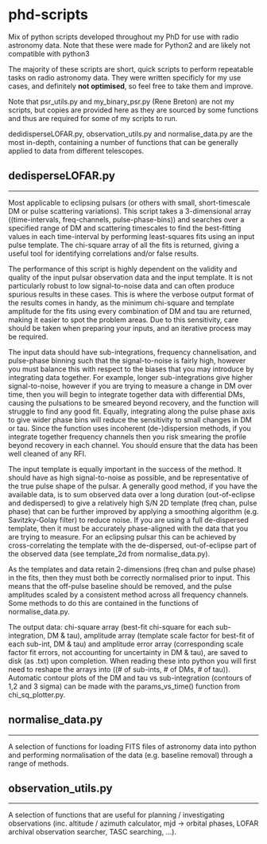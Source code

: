 # phd-scripts
Mix of python scripts developed throughout my PhD  for use with radio astronomy data. Note that these were made for Python2 and are likely not compatible with python3

The majority of these scripts are short, quick scripts to perform repeatable tasks on radio astronomy data. They were written specificly for my use cases, and definitely **not optimised**, so feel free to take them and improve.

Note that psr_utils.py and my_binary_psr.py (Rene Breton) are not my scripts, but copies are provided here as they are sourced by some functions and thus are required for some of my scripts to run.

dedidisperseLOFAR.py, observation_utils.py and normalise_data.py are the most in-depth, containing a number of functions that can be generally applied to data from different telescopes.

## dedisperseLOFAR.py
---
Most applicable to eclipsing pulsars (or others with small, short-timescale DM or pulse scattering variations). This script takes a 3-dimensional array ((time-intervals, freq-channels, pulse-phase-bins)) and searches over a specified range of DM and scattering timescales to find the best-fitting values in each time-interval by performing least-squares fits using an input pulse template. The chi-square array of all the fits is returned, giving a useful tool for identifying correlations and/or false results.

The performance of this script is highly dependent on the validity and quality of the input pulsar observation data and the input template. It is not particularly robust to low signal-to-noise data and can often produce spurious results in these cases. This is where the verbose output format of the results comes in handy, as the minimum chi-square and template amplitude for the fits using every combination of DM and tau are returned, making it easier to spot the problem areas. Due to this sensitivity, care should be taken when preparing your inputs, and an iterative process may be required.

The input data should have sub-integrations, frequency channelisation, and pulse-phase binning such that the signal-to-noise is fairly high, however you must balance this with respect to the biases that you may introduce by integrating data together. For example, longer sub-integrations give higher signal-to-noise, however if you are trying to measure a change in DM over time, then you will begin to integrate together data with differential DMs, causing the pulsations to be smeared beyond recovery, and the function will struggle to find any good fit. Equally, integrating along the pulse phase axis to give wider phase bins will reduce the sensitivity to small changes in DM or tau. Since the function uses incoherent (de-)dispersion methods, if you integrate together frequency channels then you risk smearing the profile beyond recovery in each channel. You should ensure that the data has been well cleaned of any RFI.

The input template is equally important in the success of the method. It should have as high signal-to-noise as possible, and be representative of the true pulse shape of the pulsar. A generally good method, if you have the available data, is to sum observed data over a long duration (out-of-eclipse and dedispersed) to give a relatively high S/N 2D template (freq chan, pulse phase) that can be further improved by applying a smoothing algorithm (e.g. Savitzky-Golay filter) to reduce noise. If you are using a full de-dispersed template, then it must be accurately phase-aligned with the data that you are trying to measure. For an eclipsing pulsar this can be achieved by cross-correlating the template with the de-dispersed, out-of-eclipse part of the observed data (see template_2d from normalise_data.py).

As the templates and data retain 2-dimensions (freq chan and pulse phase) in the fits, then they must both be correctly normalised prior to input. This means that the off-pulse baseline should be removed, and the pulse amplitudes scaled by a consistent method across all frequency channels. Some methods to do this are contained in the functions of normalise_data.py.

The output data: chi-square array (best-fit chi-square for each sub-integration, DM & tau), amplitude array (template scale factor for best-fit of each sub-int, DM & tau) and amplitude error array (corresponding scale factor fit errors, not accounting for uncertainty in DM & tau), are saved to disk (as .txt) upon completion. When reading these into python you will first need to reshape the arrays into ((# of sub-ints, # of DMs, # of tau)). Automatic contour plots of the DM and tau vs sub-integration (contours of 1,2 and 3 sigma) can be made with the params_vs_time() function from chi_sq_plotter.py.

## normalise_data.py
---
A selection of functions for loading FITS files of astronomy data into python and performing normalisation of the data (e.g. baseline removal) through a range of methods.


## observation_utils.py
---
A selection of functions that are useful for planning / investigating observations (inc. altitude / azimuth calculator, mjd -> orbital phases, LOFAR archival observation searcher, TASC searching, ...).
